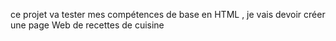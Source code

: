  ce projet va tester mes compétences de base en HTML , je vais devoir créer une page Web de recettes de cuisine
